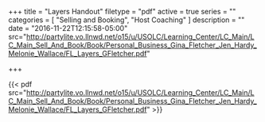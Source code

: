 +++
title = "Layers Handout"
filetype = "pdf"
active = true
series = ""
categories = [
  "Selling and Booking",
  "Host Coaching"
]
description = ""
date = "2016-11-22T12:15:58-05:00"
src="http://partylite.vo.llnwd.net/o15/u/USOLC/Learning_Center/LC_Main/LC_Main_Sell_And_Book/Book/Personal_Business_Gina_Fletcher_Jen_Hardy_Melonie_Wallace/FL_Layers_GFletcher.pdf"

+++

{{< pdf src="http://partylite.vo.llnwd.net/o15/u/USOLC/Learning_Center/LC_Main/LC_Main_Sell_And_Book/Book/Personal_Business_Gina_Fletcher_Jen_Hardy_Melonie_Wallace/FL_Layers_GFletcher.pdf" >}}
